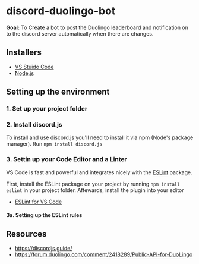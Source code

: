 # discord-duolingo-bot
**Goal:** To Create a bot to post the Duolingo leaderboard and notification on to the discord server automatically when there are changes.

## Installers
* [VS Stuido Code](https://code.visualstudio.com/)
* [Node.js](https://nodejs.org/en/)

## Setting up the environment
### 1. Set up your project folder
### 2. Install discord.js
To install and use discord.js you'll need to install it via npm (Node's package manager). Run `npm install discord.js`
### 3. Settin up your Code Editor and a Linter
VS Code is fast and powerful and integrates nicely with the [ESLint](https://www.npmjs.com/package/eslint) package. 

First, install the ESLint package on your project by running `npm install eslint` in your project folder. Aftewards, install the plugin into your editor
* [ESLint for VS Code](https://marketplace.visualstudio.com/items?itemName=dbaeumer.vscode-eslint)

#### 3a. Setting up the ESLint rules

## Resources
* https://discordjs.guide/
* https://forum.duolingo.com/comment/2418289/Public-API-for-DuoLingo
